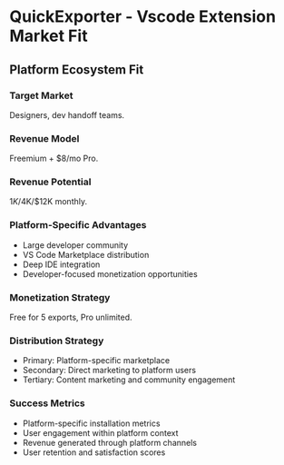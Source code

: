 # QuickExporter - Vscode Extension Market Fit

## Platform Ecosystem Fit

### Target Market
Designers, dev handoff teams.

### Revenue Model
Freemium + $8/mo Pro.

### Revenue Potential
$1K/$4K/$12K monthly.

### Platform-Specific Advantages
- Large developer community
- VS Code Marketplace distribution
- Deep IDE integration
- Developer-focused monetization opportunities

### Monetization Strategy
Free for 5 exports, Pro unlimited.

### Distribution Strategy
- Primary: Platform-specific marketplace
- Secondary: Direct marketing to platform users
- Tertiary: Content marketing and community engagement

### Success Metrics
- Platform-specific installation metrics
- User engagement within platform context
- Revenue generated through platform channels
- User retention and satisfaction scores

